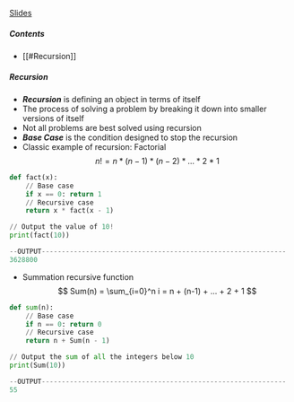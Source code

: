 [Slides](https://ele.exeter.ac.uk/pluginfile.php/5248950/mod_resource/content/2/Week4_L1.pdf)


##### Contents
 - [[#Recursion]]


##### Recursion
 - ***Recursion*** is defining an object in terms of itself
 - The process of solving a problem by breaking it down into smaller versions of itself
 - Not all problems are best solved using recursion
 - ***Base Case*** is the condition designed to stop the recursion
 - Classic example of recursion: Factorial
$$
n! = n * (n-1) * (n-2) * ... * 2 * 1
$$
```python
def fact(x):
	// Base case
	if x == 0: return 1
	// Recursive case
	return x * fact(x - 1)

// Output the value of 10!
print(fact(10))

--OUTPUT-------------------------------------------------------------
3628800
```
 - Summation recursive function
$$
Sum(n) = \sum_{i=0}^n i = n + (n-1) + ... + 2 + 1
$$
```python
def sum(n):
	// Base case
	if n == 0: return 0
	// Recursive case
	return n + Sum(n - 1)

// Output the sum of all the integers below 10
print(Sum(10))

--OUTPUT-------------------------------------------------------------
55
```



